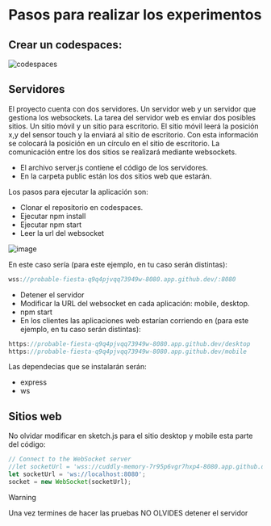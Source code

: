 # Pasos para realizar los experimentos

## Crear un codespaces:

![codespaces](https://github.com/user-attachments/assets/97d7b532-42c4-4a97-a0d3-b8ff335b0ebe)

## Servidores

El proyecto cuenta con dos servidores. Un servidor web y un servidor 
que gestiona los websockets. La tarea del servidor web es enviar dos 
posibles sitios. Un sitio móvil y un sitio para escritorio. El sitio 
móvil leerá la posición x,y del sensor touch y la enviará al sitio 
de escritorio. Con esta información se colocará la posición 
en un círculo en el sitio de escritorio. La comunicación entre los 
dos sitios se realizará mediante websockets.

* El archivo server.js contiene el código de los servidores.
* En la carpeta public están los dos sitios web que estarán.

Los pasos para ejecutar la aplicación son:

* Clonar el repositorio en codespaces.
* Ejecutar npm install
* Ejecutar npm start
* Leer la url del websocket

![image](https://github.com/user-attachments/assets/a6ad0e38-a74c-4219-970d-ceb4474b5321)

En este caso sería (para este ejemplo, en tu caso serán distintas):

``` js
wss://probable-fiesta-q9q4pjvqq73949w-8080.app.github.dev/:8080
``` 

* Detener el servidor
* Modificar la URL del websocket en cada aplicación: mobile, desktop.
* npm start
* En los clientes las aplicaciones web estarían corriendo en (para este ejemplo, en tu caso serán distintas):

``` js
https://probable-fiesta-q9q4pjvqq73949w-8080.app.github.dev/desktop
https://probable-fiesta-q9q4pjvqq73949w-8080.app.github.dev/mobile
```

Las dependecias que se instalarán serán:

* express
* ws

## Sitios web

No olvidar modificar en sketch.js para el sitio desktop y mobile esta parte 
del código:

``` js
// Connect to the WebSocket server
//let socketUrl = 'wss://cuddly-memory-7r95p6vgr7hxp4-8080.app.github.dev/:8080';
let socketUrl = 'ws://localhost:8080';
socket = new WebSocket(socketUrl);
```

> [!WARNING]  
> Una vez termines de hacer las pruebas NO OLVIDES detener el servidor



